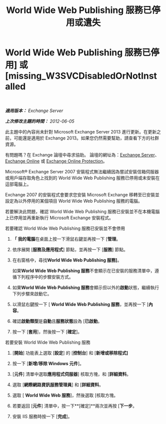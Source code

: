 ﻿---
title: 'World Wide Web Publishing 服務已停用或遺失'
TOCTitle: World Wide Web Publishing 服務已停用] 或 [missing_W3SVCDisabledOrNotInstalled
ms:assetid: 2d26d778-ddf1-4225-b5e2-f6b49d819c94
ms:mtpsurl: https://technet.microsoft.com/zh-tw/library/ms.exch.setupreadiness.w3svcdisabledornotinstalled(v=EXCHG.150)
ms:contentKeyID: 50472896
ms.date: 05/21/2018
mtps_version: v=EXCHG.150
ms.translationtype: MT
---

# World Wide Web Publishing 服務已停用\] 或 \[missing\_W3SVCDisabledOrNotInstalled

 

_**適用版本：** Exchange Server_

_**上次修改主題的時間：** 2012-06-05_

此主題中的內容尚未針對 Microsoft Exchange Server 2013 進行更新。在更新之前，可能還是適用於 Exchange 2013。如果您仍然需要幫助，請查看下方的社群資源。

有問題嗎？在 Exchange 論壇中尋求協助。 論壇的網址為：[Exchange Server](https://go.microsoft.com/fwlink/p/?linkid=60612)、 [Exchange Online](https://go.microsoft.com/fwlink/p/?linkid=267542) 或 [Exchange Online Protection](https://go.microsoft.com/fwlink/p/?linkid=285351)。

Microsoft® Exchange Server 2007 安裝程式無法繼續因為嘗試安裝信箱伺服器或用戶端存取角色上找到的 World Wide Web Publishing 服務已停用或未安裝在這部電腦上。

Exchange 2007 的安裝程式會要求您安裝 Microsoft Exchange 移轉至已安裝並設定為以外停用的某個項目 World Wide Web Publishing 服務的電腦。

若要解決此問題，確認 World Wide Web Publishing 服務已安裝並不在本機電腦上已停用並再重新執行 Microsoft Exchange 安裝程式。

若要確認 World Wide Web Publishing 服務已安裝並不會停用

1.  **「 我的電腦**在桌面上按一下滑鼠右鍵並再按一下 \[**管理**。

2.  依序展開 \[**服務及應用程式**\] 節點，並再按一下 \[**服務**\] 節點。

3.  在右窗格中，尋找**World Wide Web Publishing 服務\]**。
    
    如果**World Wide Web Publishing 服務**不會顯示在已安裝的服務清單中，遵循下列程序中的步驟安裝方式。

4.  如果**World Wide Web Publishing 服務**會顯示但以外的**啟動**狀態，繼續執行下列步驟來啟動它。

5.  以滑鼠右鍵按一下 \[ **World Wide Web Publishing 服務**，並再按一下 \[**內容**。

6.  確認**啟動類型**是**自動**且**服務狀態**設為 \[**已啟動**。

7.  按一下 \[**套用**\]，然後按一下 \[**確定**\]。

若要安裝 World Wide Web Publishing 服務

1.  \[**開始**\] 功能表上選取 \[**設定**\] 的 \[**控制台**\] 和 \[**新增或移除程式\]**

2.  按一下 \[**新增/移除 Windows 元件**\]。

3.  \[**元件**\] 清單中選取**應用程式伺服器**\] 核取方塊，和 \[**詳細資料**。

4.  選取 \[**網際網路資訊服務管理員**\] 和 \[**詳細資料**。

5.  選取 \[ **World Wide Web 服務**\]，然後選取 \[核取方塊。

6.  若要返回 \[**元件**\] 清單中，按一下**\[確定\]**兩次並再按 \[**下一步**。

7.  安裝 IIS 服務時按一下 \[**完成**\]。

